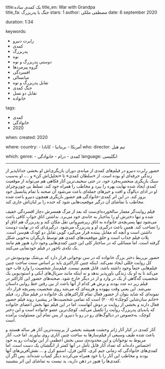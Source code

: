 
title:یک کمدی ساده
title_en: War with Grandpa  
title_fa: جنگ با پدربزرگ
stars: 1
author: مصطفی ملکی
date: 6 september 2020

duration: 1:34

keywords:
  - رابرت دنیرو
  - کمدی
  - پدربزرگ
  - نوه
  - دوستی پدربزرگ و نوه
  - گروه پیرمردها
  - افسردگی
  - میانسالی
  - تقابل پدربزرگ و نوه
  - جنگ کمدی  
  - تقابل دو نسل
  - خانواده

tags:
  - کمدی
  - خانوادگی  
  - 2020

when:
  created: 2020

where:
  country:
    - آمریکا
    - بریتانیا
    - کانادا
who:
  director: تیم هیل

which:
  genre:
    - کمدی
    - درام
    - خانوادگی
  language: انگلیسی

---

حضور رابرت دنیرو در فیلم‌های کمدی از میانه‌ی دوران بازیگری‌اش او بخشی جداناپذیر از زندگی حرفه‌ای او بوده است. از «سلطان کمدی» تا «تحلیل‌اش کن» و ...، او به‌سبب سبک بازیگری منحصربه‌فرد خود، در حتی سخیف‌ترین آثار فکاهی هم می‌تواند از موقعیت کمدی ایجاد شده نهایت بهره را ببرد و مخاطب را همراه خود کند. تسلط بی چون‌وچرای او در ادای دیالوگ و افت و خیزهای جمله‌ای باعث می‌شود آن صحنه با تمام پتانسیل خود بروز کند. در این اثر کمدی-خانوادگی هم حضور بازیگری همچون دنیرو باعث شده مخاطب با تماشای آن درگیر موقعیت‌هایی شود که خنده را بر لبان‌اش جاری کند. 

فیلم روایت‌گر معمار سالخورده‌ای‌ست که بعد از مرگ همسرش دچار افسردگی خفیف شده و تنها دخترش او را به‌اجبار به خانه‌ی خود می‌برد. نداشتن اتاق خواب کافی باعث می‌شود تنها پسربچه‌ی خانواده به اتاق زیرشیروانی نقل مکان کند و پدربزرگ هم اتاق او را تصاحب کند. همین باعث درگیری او و پدربزرگ می‌شود. درگیری‌ای که در نهایت دوست داشتن است و آنچه که مقابل بیننده قرار می‌گیرد گویی تقابل دو کودک هم‌سن است. پلات فیلم جذاب است و خلق موقعیت‌های کمدی هم توسط بازیگران به‌خوبی شکل گرفته است. اما مسائلی که در ساختار کلی این چنین کمدی‌هایی وجود دارد هنوز هم مانند یک تکه‌ی ناجور در فیلم خودنمایی می‌کنند. 

حضور بی‌ربط دختر بزرگ خانواده که در سن نوجوانی قرار دارد که بی‌شک بود‌و‌نبودش در کل روایت خللی ایجاد نمی‌کند. اینکه چنین کاراکتری باید بر اساس سنت ساخت چنین فیلم‌هایی حتماً وجود داشته باشد، قابل هضم نیست. فیلم‌ساز شخصیت را وارد قاب خود می‌کند تا به او یک زندگی باورپذیر بدهد و نه اینکه مانند سریال‌های آبکی و استودیویی یک شخصیت گه‌گاهی از یک در وارد و از در دیگر خارج شود. صحنه‌های حضور این کاراکتر در فیلم زیر ده عدد بودند و برش هر کدام از آنها باعث از بین رفتن خط روایی داستان نمی‌شد. این یعنی وقت بیهوده و هزینه‌ای که می‌شد روی شخصیت پسربچه قرار داد. نمونه‌ای که شاید بتوان از حضور فعال تمام کاراکترهای یک خانواده در فیلم مثال زد، فیلم «خانم سان‌شاین کوچک» (۲۰۰۸)‌ است که تمامی شخصیت‌ها در پیشبرد روند فیلم حضور فعال دارند و بخشی از روایت بر دوش آنهاست. اما در این فیلم تنها بخش اعضای خانواده که پابه‌پای پدربزرگ روایت را تکمیل می‌کند، کوچک‌ترین عضو خانواده است و این دختر کوچک، به‌خصوص در دیالوگ‌های رو در رو با دنیرو، از پس تمام این مسئولیت برآمده است. 

آثار کمدی در کنار آثار ژانر وحشت همیشه بخشی از پربیننده‌ترین آثار هر ساله هستند و باعث شده طیف وسیعی از فیلم‌سازها به ساخت چنین آثاری روی بیاورند. اما خب، آثار مربوط به نوجوانان و این محدوده‌ی سنی بخش اعظمی از این تولیدات رو به خود اختصاص داده‌اند که تعداد آثار قابل تأمل در آنها کمتر از انگشتان یک دست است. اما کمدی‌های خانوادگی که زمانی جیم کری، کالین فرل، استیو کرل و ... نقش‌آفرین‌های آنها بودند و مخاطب این آثار را با خود همراه می‌کردند دیگر کمیاب شده‌اند. پس اگر آن کمدی‌ها را هنوز در ذهن دارید، بد نیست به تماشای این اثر بنشینید. 